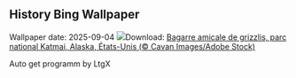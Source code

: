 ## History Bing Wallpaper
Wallpaper date: 2025-09-04
![](https://www.bing.com/th?id=OHR.WrestlingBears_FR-FR0316323134_UHD.jpg&w=1000)Download: [Bagarre amicale de grizzlis, parc national Katmai, Alaska, États-Unis (© Cavan Images/Adobe Stock)](https://www.bing.com/th?id=OHR.WrestlingBears_FR-FR0316323134_UHD.jpg)

Auto get programm by LtgX
